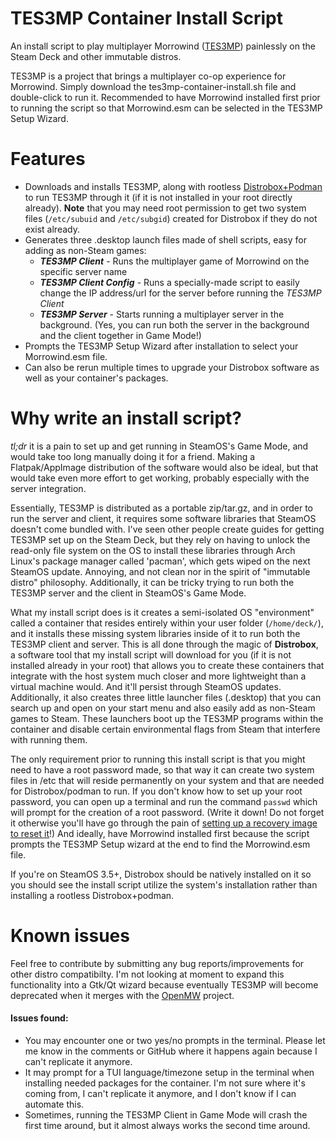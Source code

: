 # TES3MP Container Install Script
An install script to play multiplayer Morrowind ([TES3MP](https://github.com/TES3MP/TES3MP)) painlessly on the Steam Deck and other immutable distros.

TES3MP is a project that brings a multiplayer co-op experience for Morrowind. Simply download the tes3mp-container-install.sh file and double-click to run it. Recommended to have Morrowind installed first prior to running the script so that Morrowind.esm can be selected in the TES3MP Setup Wizard.

# Features
- Downloads and installs TES3MP, along with rootless [Distrobox+Podman](https://github.com/89luca89/distrobox) to run TES3MP through it (if it is not installed in your root directly already). **Note** that you may need root permission to get two system files (`/etc/subuid` and `/etc/subgid`) created for Distrobox if they do not exist already.
- Generates three .desktop launch files made of shell scripts, easy for adding as non-Steam games:
  - ***TES3MP Client*** - Runs the multiplayer game of Morrowind on the specific server name
  - ***TES3MP Client Config*** - Runs a specially-made script to easily change the IP address/url for the server before running the *TES3MP Client*
  - ***TES3MP Server*** - Starts running a multiplayer server in the background. (Yes, you can run both the server in the background and the client together in Game Mode!)
- Prompts the TES3MP Setup Wizard after installation to select your Morrowind.esm file.
- Can also be rerun multiple times to upgrade your Distrobox software as well as your container's packages.

# Why write an install script?
*tl;dr* it is a pain to set up and get running in SteamOS's Game Mode, and would take too long manually doing it for a friend. Making a Flatpak/AppImage distribution of the software would also be ideal, but that would take even more effort to get working, probably especially with the server integration.

Essentially, TES3MP is distributed as a portable zip/tar.gz, and in order to run the server and client, it requires some software libraries that SteamOS doesn't come bundled with. I've seen other people create guides for getting TES3MP set up on the Steam Deck, but they rely on having to unlock the read-only file system on the OS to install these libraries through Arch Linux's package manager called 'pacman', which gets wiped on the next SteamOS update. Annoying, and not clean nor in the spirit of "immutable distro" philosophy. Additionally, it can be tricky trying to run both the TES3MP server and the client in SteamOS's Game Mode.

What my install script does is it creates a semi-isolated OS "environment" called a container that resides entirely within your user folder (`/home/deck/`), and it installs these missing system libraries inside of it to run both the TES3MP client and server. This is all done through the magic of **Distrobox**, a software tool that my install script will download for you (if it is not installed already in your root) that allows you to create these containers that integrate with the host system much closer and more lightweight than a virtual machine would. And it'll persist through SteamOS updates. Additionally, it also creates three little launcher files (.desktop) that you can search up and open on your start menu and also easily add as non-Steam games to Steam. These launchers boot up the TES3MP programs within the container and disable certain environmental flags from Steam that interfere with running them.

The only requirement prior to running this install script is that you might need to have a root password made, so that way it can create two system files in /etc that will reside permanently on your system and that are needed for Distrobox/podman to run. If you don't know how to set up your root password, you can open up a terminal and run the command `passwd` which will prompt for the creation of a root password. (Write it down! Do not forget it otherwise you'll have go through the pain of [setting up a recovery image to reset it](https://www.youtube.com/watch?v=BSj44Iovxq8&list=LL&index=1&pp=gAQBiAQB)!) And ideally, have Morrowind installed first because the script prompts the TES3MP Setup wizard at the end to find the Morrowind.esm file.

If you're on SteamOS 3.5+, Distrobox should be natively installed on it so you should see the install script utilize the system's installation rather than installing a rootless Distrobox+podman.

# Known issues
Feel free to contribute by submitting any bug reports/improvements for other distro compatibilty. I'm not looking at moment to expand this functionality into a Gtk/Qt wizard because eventually TES3MP will become deprecated when it merges with the [OpenMW](https://openmw.org/en/) project.

<h4>Issues found:</h4>

- You may encounter one or two yes/no prompts in the terminal. Please let me know in the comments or GitHub where it happens again because I can't replicate it anymore.
- It may prompt for a TUI language/timezone setup in the terminal when installing needed packages for the container. I'm not sure where it's coming from, I can't replicate it anymore, and I don't know if I can automate this.
- Sometimes, running the TES3MP Client in Game Mode will crash the first time around, but it almost always works the second time around.
